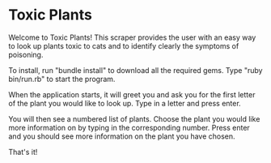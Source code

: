 # Toxic Plants

Welcome to Toxic Plants! This scraper provides the user with an easy way to look up plants toxic to cats and to identify clearly the symptoms of poisoning.

To install, run "bundle install" to download all the required gems. Type "ruby bin/run.rb" to start the program.

When the application starts, it will greet you and ask you for the first letter of the plant you would like to look up. Type in a letter and press enter.

You will then see a numbered list of plants. Choose the plant you would like more information on by typing in the corresponding number. Press enter and you should see more information on the plant you have chosen.

That's it!

